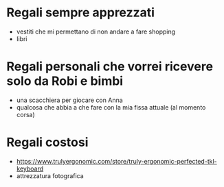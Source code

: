 # Regali sempre apprezzati

* vestiti che mi permettano di non andare a fare shopping
* libri

# Regali personali che vorrei ricevere solo da Robi e bimbi
* una scacchiera per giocare con Anna
* qualcosa che abbia a che fare con la mia fissa attuale (al momento corsa)


# Regali costosi

* https://www.trulyergonomic.com/store/truly-ergonomic-perfected-tkl-keyboard
* attrezzatura fotografica
